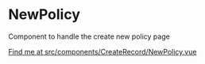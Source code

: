 # NewPolicy

Component to handle the create new policy page

[Find me at src/components/CreateRecord/NewPolicy.vue](https://github.com/FAIRsharing/fairsharing.github.io/tree/master/src/components/CreateRecord/NewPolicy.vue)